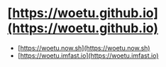 # [https://woetu.github.io](https://woetu.github.io)

* [https://woetu.now.sh](https://woetu.now.sh)
* [https://woetu.imfast.io](https://woetu.imfast.io)
